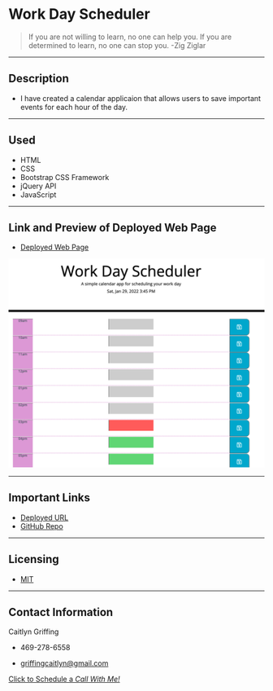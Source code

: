 # Work Day Scheduler
> If you are not willing to learn, no one can help you. If you are determined to learn, no one can stop you. -Zig Ziglar

---
## Description
- I have created a calendar applicaion that allows users to save important events for each hour of the day.

---
## Used
- HTML
- CSS
- Bootstrap CSS Framework
- jQuery API
- JavaScript

---

## **Link** and **Preview** of Deployed Web Page

- [Deployed Web Page](https://caitlyn-griffing.github.io/Beat-the-Timer//)

![code quiz screenshot1](assets/images/readmeSS1.png)

---

## Important Links

- [Deployed URL](https://caitlyn-griffing.github.io/work-day-scheduler/)
- [GitHub Repo](https://github.com/caitlyn-griffing/work-day-scheduler)

---

## Licensing

- [MIT](https://github.com/caitlyn-griffing/work-day-scheduler/blob/main/LICENSE)

---

## Contact Information

Caitlyn Griffing

- 469-278-6558

- griffingcaitlyn@gmail.com

[Click to Schedule a *Call With Me!*](https://calendly.com/caitlyngriffing/15min)
